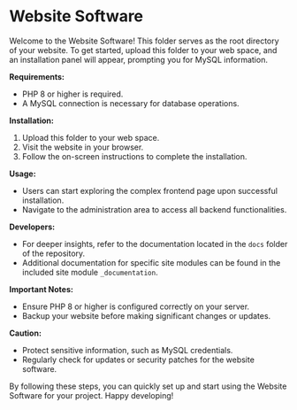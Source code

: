 # Website Software

Welcome to the Website Software! This folder serves as the root directory of your website. To get started, upload this folder to your web space, and an installation panel will appear, prompting you for MySQL information. 

**Requirements:**
- PHP 8 or higher is required.
- A MySQL connection is necessary for database operations.

**Installation:**
1. Upload this folder to your web space.
2. Visit the website in your browser.
3. Follow the on-screen instructions to complete the installation.

**Usage:**
- Users can start exploring the complex frontend page upon successful installation.
- Navigate to the administration area to access all backend functionalities.

**Developers:**
- For deeper insights, refer to the documentation located in the `docs` folder of the repository.
- Additional documentation for specific site modules can be found in the included site module `_documentation`.

**Important Notes:**
- Ensure PHP 8 or higher is configured correctly on your server.
- Backup your website before making significant changes or updates.

**Caution:**
- Protect sensitive information, such as MySQL credentials.
- Regularly check for updates or security patches for the website software.

By following these steps, you can quickly set up and start using the Website Software for your project. Happy developing!
